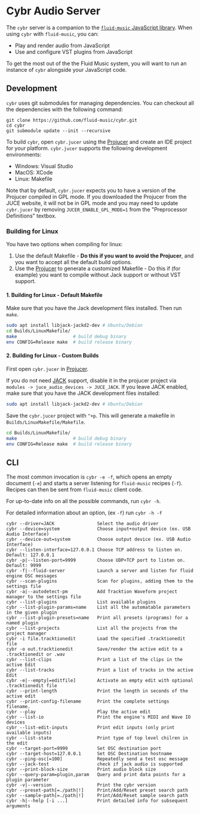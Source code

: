 # Cybr Audio Server

The `cybr` server is a companion to the [`fluid-music` JavaScript library](https://www.npmjs.com/package/fluid-music). When using `cybr` with `fluid-music`, you can:

- Play and render audio from JavaScript
- Use and configure VST plugins from JavaScript

To get the most out of the the Fluid Music system, you will want to run an instance of `cybr` alongside your JavaScript code.

## Development

`cybr` uses git submodules for managing dependencies. You can checkout all the dependencies with the following command:

```
git clone https://github.com/fluid-music/cybr.git
cd cybr
git submodule update --init --recursive
```

To build `cybr`, open `cybr.jucer` using the [Projucer](https://juce.com/discover/projucer) and create an IDE project for your platform. `cybr.jucer` supports the following development environments:

- Windows: Visual Studio
- MacOS: XCode
- Linux: Makefile

Note that by default, `cybr.jucer` expects you to have a version of the Projucer compiled in GPL mode. If you downloaded the Projucer from the JUCE website, it will not be in GPL mode and you may need to update `cybr.jucer` by removing `JUCER_ENABLE_GPL_MODE=1` from the "Preprocessor Definitions" textbox.

### Building for Linux

You have two options when compiling for linux:

1. Use the default Makefile - **Do this if you want to avoid the Projucer**, and you want to accept all the default build options.
2. Use the [Projucer](https://juce.com/discover/projucer) to generate a customized Makefile - Do this if (for example) you want to compile without Jack support or without VST support.

#### 1. Building for Linux - Default Makefile
Make sure that you have the Jack development files installed. Then run `make`.

```sh
sudo apt install libjack-jackd2-dev # Ubuntu/Debian
cd Builds/LinuxMakefile/
make                     # build debug binary
env CONFIG=Release make  # build release binary
```

#### 2. Building for Linux - Custom Builds


First open `cybr.jucer` in [Projucer](https://juce.com/discover/projucer).

If you do not need [JACK](https://jackaudio.org/) support, disable it in the
projucer project via `modules -> juce_audio_devices -> JUCE_JACK`. If you leave
JACK enabled, make sure that you have the JACK development files installed:

```sh
sudo apt install libjack-jackd2-dev # Ubuntu/Debian
```

Save the `cybr.jucer` project with `^+p`. This will generate a makefile in `Builds/LinuxMakefile/Makefile`.

```sh
cd Builds/LinuxMakefile/
make                     # build debug binary
env CONFIG=Release make  # build release binary
```

## CLI

The most common invocation is `cybr -e -f`, which opens an empty document (`-e`) and starts a server listening for `fluid-music` recipes (`-f`). Recipes can then be sent from `fluid-music` client code.

For up-to-date info on all the possible commands, run `cybr -h`.

For detailed information about an option,  (ex `-f`) run `cybr -h -f`

```
cybr --driver=JACK                Select the audio driver
cybr --device=system              Choose input+output device (ex. USB Audio Interface)
cybr --device-out=system          Choose output device (ex. USB Audio Interface)
cybr --listen-interface=127.0.0.1 Choose TCP address to listen on. Default: 127.0.0.1
cybr -p|--listen-port=9999        Choose UDP+TCP port to listen on. Default: 9999
cybr -f|--fluid-server            Launch a server and listen for fluid engine OSC messages
cybr --scan-plugins               Scan for plugins, adding them to the settings file
cybr -a|--autodetect-pm           Add Tracktion Waveform project manager to the settings file
cybr --list-plugins               List available plugins
cybr --list-plugin-params=name    List all the automatable parameters in the given plugin
cybr --list-plugin-presets=name   Print all presets (programs) for a named plugin
cybr --list-projects              List all the projects from the project manager
cybr -i file.tracktionedit        Load the specified .tracktionedit file
cybr -o out.tracktionedit         Save/render the active edit to a .tracktionedit or .wav
cybr --list-clips                 Print a list of the clips in the active Edit
cybr --list-tracks                Print a list of tracks in the active Edit
cybr -e|--empty[=editfile]        Activate an empty edit with optional .tracktionedit file
cybr --print-length               Print the length in seconds of the active edit
cybr --print-config-filename      Print the complete settings filename.
cybr --play                       Play the active edit
cybr --list-io                    Print the engine's MIDI and Wave IO devices
cybr --list-edit-inputs           Print edit inputs (only print available inputs)
cybr --list-state                 Print type of top level chilren in the edit
cybr --target-port=9999           Set OSC destination port
cybr --target-host=127.0.0.1      Set OSC Destination hostname
cybr --ping-osc[=100]             Repeatedly send a test osc message
cybr --jack-test                  check if jack audio is supported
cybr --print-block-size           Print audio block size
cybr --query-param=plugin,param   Query and print data points for a plugin parameter
cybr -v|--version                 Print the cybr version
cybr --preset-path[=./path|!]     Print/Add/Reset preset search path
cybr --sample-path[=./path|!]     Print/Add/Reset sample search path
cybr -h|--help [-i ...]           Print detailed info for subsequent arguments
```
